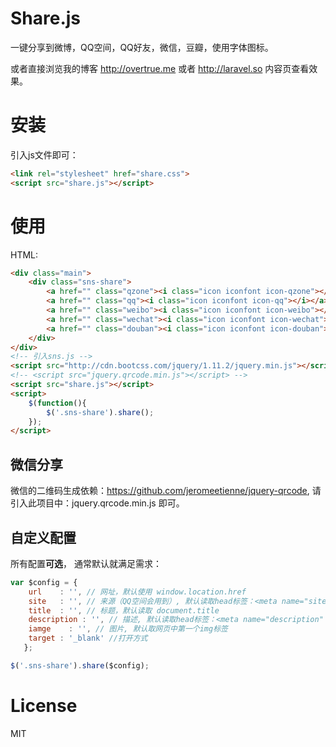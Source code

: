 Share.js
===

一键分享到微博，QQ空间，QQ好友，微信，豆瓣，使用字体图标。

或者直接浏览我的博客 http://overtrue.me 或者 http://laravel.so 内容页查看效果。

# 安装

引入js文件即可：

```html
<link rel="stylesheet" href="share.css">
<script src="share.js"></script>
```


# 使用

HTML:

```html
<div class="main">
    <div class="sns-share">
        <a href="" class="qzone"><i class="icon iconfont icon-qzone"></i></a>
        <a href="" class="qq"><i class="icon iconfont icon-qq"></i></a>
        <a href="" class="weibo"><i class="icon iconfont icon-weibo"></i></a>
        <a href="" class="wechat"><i class="icon iconfont icon-wechat"></i></a>
        <a href="" class="douban"><i class="icon iconfont icon-douban"></i></a>
    </div>
</div>
<!-- 引入sns.js -->
<script src="http://cdn.bootcss.com/jquery/1.11.2/jquery.min.js"></script>
<!-- <script src="jquery.qrcode.min.js"></script> -->
<script src="share.js"></script>
<script>
    $(function(){
        $('.sns-share').share();
    });
</script>
```

## 微信分享

微信的二维码生成依赖：https://github.com/jeromeetienne/jquery-qrcode, 请引入此项目中：jquery.qrcode.min.js 即可。

## 自定义配置

所有配置**可选**， 通常默认就满足需求：

```js
var $config = {
	url    : '', // 网址，默认使用 window.location.href
	site   : '', // 来源（QQ空间会用到）, 默认读取head标签：<meta name="site" content="http://overtrue" />
	title  : '', // 标题，默认读取 document.title
	description : '', // 描述, 默认读取head标签：<meta name="description" content="PHP弱类型的实现原理分析" />
	iamge    : '', // 图片, 默认取网页中第一个img标签
	target : '_blank' //打开方式
   };

$('.sns-share').share($config);
```

# License

 MIT
